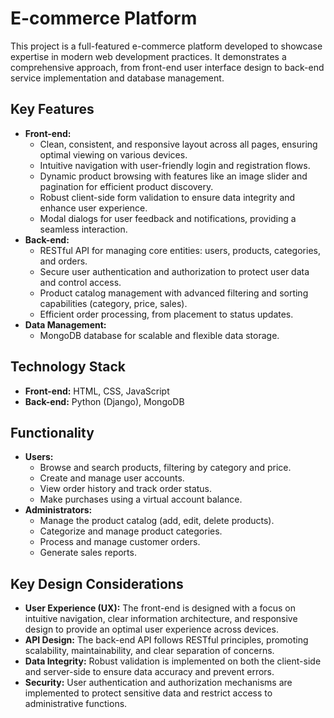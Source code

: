 #   E-commerce Platform

This project is a full-featured e-commerce platform developed to showcase expertise in modern web development practices. It demonstrates a comprehensive approach, from front-end user interface design to back-end service implementation and database management.

##   Key Features

* **Front-end:**
    * Clean, consistent, and responsive layout across all pages, ensuring optimal viewing on various devices.
    * Intuitive navigation with user-friendly login and registration flows.
    * Dynamic product browsing with features like an image slider and pagination for efficient product discovery.
    * Robust client-side form validation to ensure data integrity and enhance user experience.
    * Modal dialogs for user feedback and notifications, providing a seamless interaction.
* **Back-end:**
    * RESTful API for managing core entities: users, products, categories, and orders.
    * Secure user authentication and authorization to protect user data and control access.
    * Product catalog management with advanced filtering and sorting capabilities (category, price, sales).
    * Efficient order processing, from placement to status updates.
* **Data Management:**
    * MongoDB database for scalable and flexible data storage.

##   Technology Stack

* **Front-end:** HTML, CSS, JavaScript
* **Back-end:** Python (Django), MongoDB

##   Functionality

* **Users:**
    * Browse and search products, filtering by category and price.
    * Create and manage user accounts.
    * View order history and track order status.
    * Make purchases using a virtual account balance.
* **Administrators:**
    * Manage the product catalog (add, edit, delete products).
    * Categorize and manage product categories.
    * Process and manage customer orders.
    * Generate sales reports.

##   Key Design Considerations

* **User Experience (UX):** The front-end is designed with a focus on intuitive navigation, clear information architecture, and responsive design to provide an optimal user experience across devices.
* **API Design:** The back-end API follows RESTful principles, promoting scalability, maintainability, and clear separation of concerns.
* **Data Integrity:** Robust validation is implemented on both the client-side and server-side to ensure data accuracy and prevent errors.
* **Security:** User authentication and authorization mechanisms are implemented to protect sensitive data and restrict access to administrative functions.
